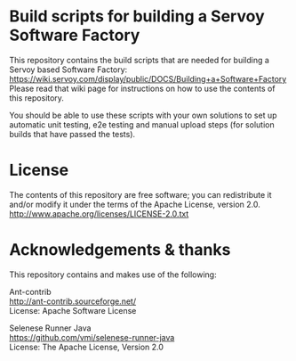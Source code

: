 # Build scripts for building a Servoy Software Factory

This repository contains the build scripts that are needed for building a Servoy based Software Factory:   https://wiki.servoy.com/display/public/DOCS/Building+a+Software+Factory  
Please read that wiki page for instructions on how to use the contents of this repository.

You should be able to use these scripts with your own solutions to set up automatic unit testing, e2e testing and manual upload steps (for solution builds that have passed the tests).

# License

The contents of this repository are free software; you can redistribute it and/or modify it under the terms of the Apache License, version 2.0.  
http://www.apache.org/licenses/LICENSE-2.0.txt

# Acknowledgements & thanks

This repository contains and makes use of the following: 

Ant-contrib  
http://ant-contrib.sourceforge.net/  
License: Apache Software License

Selenese Runner Java  
https://github.com/vmi/selenese-runner-java  
License: The Apache License, Version 2.0
